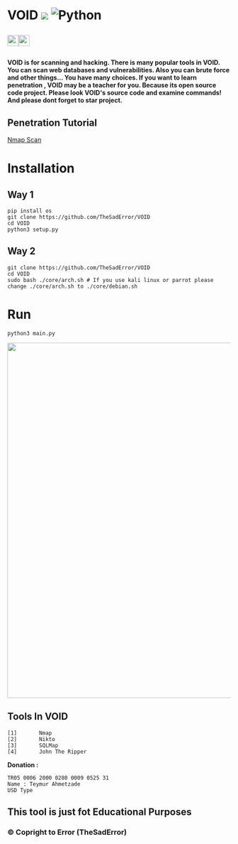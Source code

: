 # VOID ![](https://visitor-badge.glitch.me/badge?page_id=TheSadError.TheSadError) ![Python](https://img.shields.io/badge/python-3670A0?style=for-the-badge&logo=python&logoColor=ffdd54)<p><a href="https://github.com/TheSadError"><img src="https://img.shields.io/badge/-Github-red?&style=for-the-badge&logo=github&logoColor=white" height=25></a><a href="https://www.youtube.com/channel/UCUfTuo3-85qD_7v1n-W98rw"><img src="https://img.shields.io/badge/-YouTube-red?&style=for-the-badge&logo=youtube&logoColor=white" height=25></a></p>

**VOID is for scanning and hacking. There is many popular tools in VOID. You can scan web databases and vulnerabilities. Also you can brute force and other things... You have many choices. If you want to learn penetration , VOID may be a teacher for you. Because its open source code project. Please look VOID's source code and examine commands! And please dont forget to star project.**

## Penetration Tutorial 
[Nmap Scan](https://github.com/TheSadError/VOID/blob/main/core/nmap.md)

# Installation

## Way 1
```
pip install os
git clone https://github.com/TheSadError/VOID
cd VOID
python3 setup.py
```

## Way 2
```
git clone https://github.com/TheSadError/VOID
cd VOID
sudo bash ./core/arch.sh # If you use kali linux or parrot please change ./core/arch.sh to ./core/debian.sh
```

# Run
```
python3 main.py
```

<div>
  <p align="center">
    <img src="https://static.wixstatic.com/media/b34289_0b00d544f6504279b491b36616f2efe5~mv2_d_2040_1360_s_2.jpg/v1/fill/w_1000,h_667,al_c,q_90,usm_0.66_1.00_0.01/b34289_0b00d544f6504279b491b36616f2efe5~mv2_d_2040_1360_s_2.jpg" width="800"> 
  </p>
</div>

## Tools In VOID
```
[1]       Nmap
[2]       Nikto
[3]       SQLMap
[4]       John The Ripper
```

**Donation :**
```
TR05 0006 2000 0280 0009 0525 31
Name : Teymur Ahmetzade
USD Type
```

## This tool is just fot Educational Purposes

### © Copright to Error (TheSadError)
